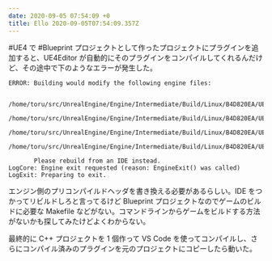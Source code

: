 ```yaml
---
date: 2020-09-05 07:54:09 +0
title: Ello 2020-09-05T07:54:09.357Z
---
```

#UE4 で #Blueprint プロジェクトとして作ったプロジェクトにプラグインを追加すると、UE4Editor が自動的にそのプラグインをコンパイルしてくれるんだけど、その途中で下のようなエラーが発生した。

```
ERROR: Building would modify the following engine files:
       
       /home/toru/src/UnrealEngine/Engine/Intermediate/Build/Linux/B4D820EA/UE4Editor/Development/Engine/SharedPCH.Engine.h.d
       /home/toru/src/UnrealEngine/Engine/Intermediate/Build/Linux/B4D820EA/UE4Editor/Development/Engine/SharedPCH.Engine.h.gch
       /home/toru/src/UnrealEngine/Engine/Intermediate/Build/Linux/B4D820EA/UE4Editor/Development/UnrealEd/SharedPCH.UnrealEd.h.d
       /home/toru/src/UnrealEngine/Engine/Intermediate/Build/Linux/B4D820EA/UE4Editor/Development/UnrealEd/SharedPCH.UnrealEd.h.gch
       
       Please rebuild from an IDE instead.
LogCore: Engine exit requested (reason: EngineExit() was called)
LogExit: Preparing to exit.
```

エンジン側のプリコンパイルドヘッダを書き換える必要があるらしい。IDE をつかってリビルドしろと言ってるけど Blueprint プロジェクトなのでゲームのビルドに必要な Makefile などがない。コマンドラインからゲームをビルドする方法がないかも探してみたけどよくわからない。

最終的に C++ プロジェクトを 1 個作って VS Code を使ってコンパイルし、さらにコンパイル済みのプラグインを元のプロジェクトにコピーしたら動いた。

